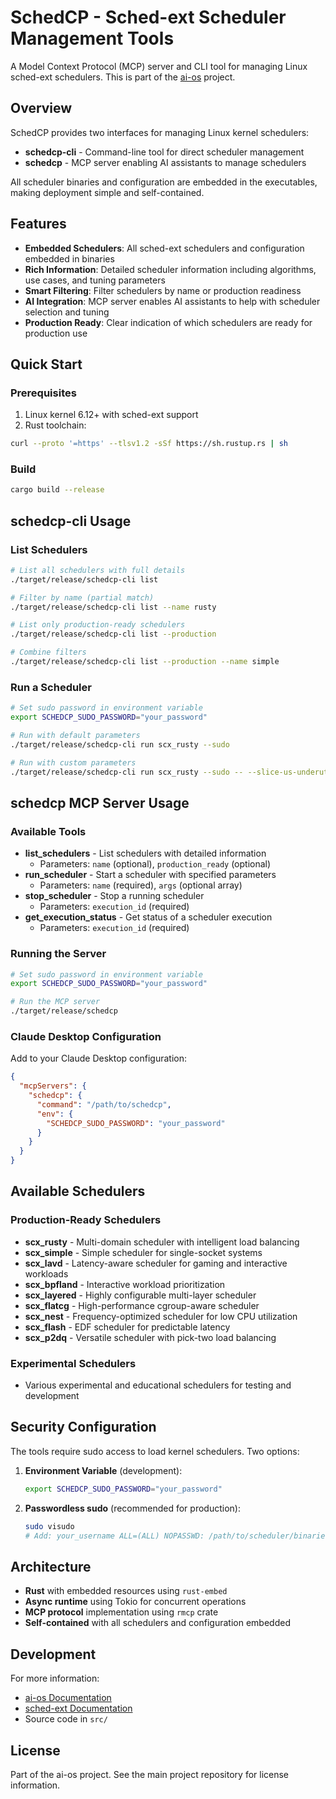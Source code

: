# SchedCP - Sched-ext Scheduler Management Tools

A Model Context Protocol (MCP) server and CLI tool for managing Linux sched-ext schedulers. This is part of the [ai-os](https://github.com/yunwei37/ai-os) project.

## Overview

SchedCP provides two interfaces for managing Linux kernel schedulers:
- **schedcp-cli** - Command-line tool for direct scheduler management
- **schedcp** - MCP server enabling AI assistants to manage schedulers

All scheduler binaries and configuration are embedded in the executables, making deployment simple and self-contained.

## Features

- **Embedded Schedulers**: All sched-ext schedulers and configuration embedded in binaries
- **Rich Information**: Detailed scheduler information including algorithms, use cases, and tuning parameters
- **Smart Filtering**: Filter schedulers by name or production readiness
- **AI Integration**: MCP server enables AI assistants to help with scheduler selection and tuning
- **Production Ready**: Clear indication of which schedulers are ready for production use

## Quick Start

### Prerequisites

1. Linux kernel 6.12+ with sched-ext support
2. Rust toolchain:
```bash
curl --proto '=https' --tlsv1.2 -sSf https://sh.rustup.rs | sh
```

### Build

```bash
cargo build --release
```

## schedcp-cli Usage

### List Schedulers

```bash
# List all schedulers with full details
./target/release/schedcp-cli list

# Filter by name (partial match)
./target/release/schedcp-cli list --name rusty

# List only production-ready schedulers
./target/release/schedcp-cli list --production

# Combine filters
./target/release/schedcp-cli list --production --name simple
```

### Run a Scheduler

```bash
# Set sudo password in environment variable
export SCHEDCP_SUDO_PASSWORD="your_password"

# Run with default parameters
./target/release/schedcp-cli run scx_rusty --sudo

# Run with custom parameters
./target/release/schedcp-cli run scx_rusty --sudo -- --slice-us-underutil 30000 --fifo-sched
```

## schedcp MCP Server Usage

### Available Tools

- **list_schedulers** - List schedulers with detailed information
  - Parameters: `name` (optional), `production_ready` (optional)
- **run_scheduler** - Start a scheduler with specified parameters
  - Parameters: `name` (required), `args` (optional array)
- **stop_scheduler** - Stop a running scheduler
  - Parameters: `execution_id` (required)
- **get_execution_status** - Get status of a scheduler execution
  - Parameters: `execution_id` (required)

### Running the Server

```bash
# Set sudo password in environment variable
export SCHEDCP_SUDO_PASSWORD="your_password"

# Run the MCP server
./target/release/schedcp
```

### Claude Desktop Configuration

Add to your Claude Desktop configuration:

```json
{
  "mcpServers": {
    "schedcp": {
      "command": "/path/to/schedcp",
      "env": {
        "SCHEDCP_SUDO_PASSWORD": "your_password"
      }
    }
  }
}
```

## Available Schedulers

### Production-Ready Schedulers
- **scx_rusty** - Multi-domain scheduler with intelligent load balancing
- **scx_simple** - Simple scheduler for single-socket systems
- **scx_lavd** - Latency-aware scheduler for gaming and interactive workloads
- **scx_bpfland** - Interactive workload prioritization
- **scx_layered** - Highly configurable multi-layer scheduler
- **scx_flatcg** - High-performance cgroup-aware scheduler
- **scx_nest** - Frequency-optimized scheduler for low CPU utilization
- **scx_flash** - EDF scheduler for predictable latency
- **scx_p2dq** - Versatile scheduler with pick-two load balancing

### Experimental Schedulers
- Various experimental and educational schedulers for testing and development

## Security Configuration

The tools require sudo access to load kernel schedulers. Two options:

1. **Environment Variable** (development):
   ```bash
   export SCHEDCP_SUDO_PASSWORD="your_password"
   ```

2. **Passwordless sudo** (recommended for production):
   ```bash
   sudo visudo
   # Add: your_username ALL=(ALL) NOPASSWD: /path/to/scheduler/binaries
   ```

## Architecture

- **Rust** with embedded resources using `rust-embed`
- **Async runtime** using Tokio for concurrent operations
- **MCP protocol** implementation using `rmcp` crate
- **Self-contained** with all schedulers and configuration embedded

## Development

For more information:
- [ai-os Documentation](https://github.com/yunwei37/ai-os)
- [sched-ext Documentation](https://github.com/sched-ext/scx)
- Source code in `src/`

## License

Part of the ai-os project. See the main project repository for license information.